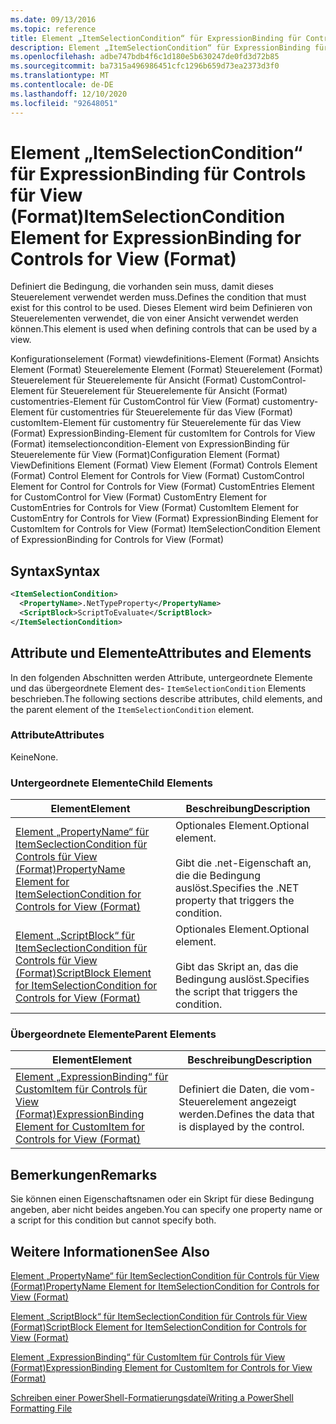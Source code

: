 ```yaml
---
ms.date: 09/13/2016
ms.topic: reference
title: Element „ItemSelectionCondition“ für ExpressionBinding für Controls für View (Format)
description: Element „ItemSelectionCondition“ für ExpressionBinding für Controls für View (Format)
ms.openlocfilehash: adbe747bdb4f6c1d180e5b630247de0fd3d72b85
ms.sourcegitcommit: ba7315a496986451cfc1296b659d73ea2373d3f0
ms.translationtype: MT
ms.contentlocale: de-DE
ms.lasthandoff: 12/10/2020
ms.locfileid: "92648051"
---
```

# <a name="itemselectioncondition-element-for-expressionbinding-for-controls-for-view-format"></a><span data-ttu-id="86a9d-103">Element „ItemSelectionCondition“ für ExpressionBinding für Controls für View (Format)</span><span class="sxs-lookup"><span data-stu-id="86a9d-103">ItemSelectionCondition Element for ExpressionBinding for Controls for View (Format)</span></span>

<span data-ttu-id="86a9d-104">Definiert die Bedingung, die vorhanden sein muss, damit dieses Steuerelement verwendet werden muss.</span><span class="sxs-lookup"><span data-stu-id="86a9d-104">Defines the condition that must exist for this control to be used.</span></span> <span data-ttu-id="86a9d-105">Dieses Element wird beim Definieren von Steuerelementen verwendet, die von einer Ansicht verwendet werden können.</span><span class="sxs-lookup"><span data-stu-id="86a9d-105">This element is used when defining controls that can be used by a view.</span></span>

<span data-ttu-id="86a9d-106">Konfigurationselement (Format) viewdefinitions-Element (Format) Ansichts Element (Format) Steuerelemente Element (Format) Steuerelement (Format) Steuerelement für Steuerelemente für Ansicht (Format) CustomControl-Element für Steuerelement für Steuerelemente für Ansicht (Format) customentries-Element für CustomControl für View (Format) customentry-Element für customentries für Steuerelemente für das View (Format) customItem-Element für customentry für Steuerelemente für das View (Format) ExpressionBinding-Element für customItem for Controls for View (Format) itemselectioncondition-Element von ExpressionBinding für Steuerelemente für View (Format)</span><span class="sxs-lookup"><span data-stu-id="86a9d-106">Configuration Element (Format) ViewDefinitions Element (Format) View Element (Format) Controls Element (Format) Control Element for Controls for View (Format) CustomControl Element for Control for Controls for View (Format) CustomEntries Element for CustomControl for View (Format) CustomEntry Element for CustomEntries for Controls for View (Format) CustomItem Element for CustomEntry for Controls for View (Format) ExpressionBinding Element for CustomItem for Controls for View (Format) ItemSelectionCondition Element of ExpressionBinding for Controls for View (Format)</span></span>

## <a name="syntax"></a><span data-ttu-id="86a9d-107">Syntax</span><span class="sxs-lookup"><span data-stu-id="86a9d-107">Syntax</span></span>

```xml
<ItemSelectionCondition>
  <PropertyName>.NetTypeProperty</PropertyName>
  <ScriptBlock>ScriptToEvaluate</ScriptBlock>
</ItemSelectionCondition>
```

## <a name="attributes-and-elements"></a><span data-ttu-id="86a9d-108">Attribute und Elemente</span><span class="sxs-lookup"><span data-stu-id="86a9d-108">Attributes and Elements</span></span>

<span data-ttu-id="86a9d-109">In den folgenden Abschnitten werden Attribute, untergeordnete Elemente und das übergeordnete Element des- `ItemSelectionCondition` Elements beschrieben.</span><span class="sxs-lookup"><span data-stu-id="86a9d-109">The following sections describe attributes, child elements, and the parent element of the `ItemSelectionCondition` element.</span></span>

### <a name="attributes"></a><span data-ttu-id="86a9d-110">Attribute</span><span class="sxs-lookup"><span data-stu-id="86a9d-110">Attributes</span></span>

<span data-ttu-id="86a9d-111">Keine</span><span class="sxs-lookup"><span data-stu-id="86a9d-111">None.</span></span>

### <a name="child-elements"></a><span data-ttu-id="86a9d-112">Untergeordnete Elemente</span><span class="sxs-lookup"><span data-stu-id="86a9d-112">Child Elements</span></span>

|<span data-ttu-id="86a9d-113">Element</span><span class="sxs-lookup"><span data-stu-id="86a9d-113">Element</span></span>|<span data-ttu-id="86a9d-114">Beschreibung</span><span class="sxs-lookup"><span data-stu-id="86a9d-114">Description</span></span>|
|-------------|-----------------|
|[<span data-ttu-id="86a9d-115">Element „PropertyName“ für ItemSeclectionCondition für Controls für View (Format)</span><span class="sxs-lookup"><span data-stu-id="86a9d-115">PropertyName Element for ItemSelectionCondition for Controls for View (Format)</span></span>](./propertyname-element-for-itemselectioncondition-for-controls-for-view-format.md)|<span data-ttu-id="86a9d-116">Optionales Element.</span><span class="sxs-lookup"><span data-stu-id="86a9d-116">Optional element.</span></span><br /><br /> <span data-ttu-id="86a9d-117">Gibt die .net-Eigenschaft an, die die Bedingung auslöst.</span><span class="sxs-lookup"><span data-stu-id="86a9d-117">Specifies the .NET property that triggers the condition.</span></span>|
|[<span data-ttu-id="86a9d-118">Element „ScriptBlock“ für ItemSeclectionCondition für Controls für View (Format)</span><span class="sxs-lookup"><span data-stu-id="86a9d-118">ScriptBlock Element for ItemSelectionCondition for Controls for View (Format)</span></span>](./scriptblock-element-for-itemselectioncondition-for-controls-for-view-format.md)|<span data-ttu-id="86a9d-119">Optionales Element.</span><span class="sxs-lookup"><span data-stu-id="86a9d-119">Optional element.</span></span><br /><br /> <span data-ttu-id="86a9d-120">Gibt das Skript an, das die Bedingung auslöst.</span><span class="sxs-lookup"><span data-stu-id="86a9d-120">Specifies the script that triggers the condition.</span></span>|

### <a name="parent-elements"></a><span data-ttu-id="86a9d-121">Übergeordnete Elemente</span><span class="sxs-lookup"><span data-stu-id="86a9d-121">Parent Elements</span></span>

|<span data-ttu-id="86a9d-122">Element</span><span class="sxs-lookup"><span data-stu-id="86a9d-122">Element</span></span>|<span data-ttu-id="86a9d-123">Beschreibung</span><span class="sxs-lookup"><span data-stu-id="86a9d-123">Description</span></span>|
|-------------|-----------------|
|[<span data-ttu-id="86a9d-124">Element „ExpressionBinding“ für CustomItem für Controls für View (Format)</span><span class="sxs-lookup"><span data-stu-id="86a9d-124">ExpressionBinding Element for CustomItem for Controls for View (Format)</span></span>](./expressionbinding-element-for-customitem-for-controls-for-view-format.md)|<span data-ttu-id="86a9d-125">Definiert die Daten, die vom-Steuerelement angezeigt werden.</span><span class="sxs-lookup"><span data-stu-id="86a9d-125">Defines the data that is displayed by the control.</span></span>|

## <a name="remarks"></a><span data-ttu-id="86a9d-126">Bemerkungen</span><span class="sxs-lookup"><span data-stu-id="86a9d-126">Remarks</span></span>

<span data-ttu-id="86a9d-127">Sie können einen Eigenschaftsnamen oder ein Skript für diese Bedingung angeben, aber nicht beides angeben.</span><span class="sxs-lookup"><span data-stu-id="86a9d-127">You can specify one property name or a script for this condition but cannot specify both.</span></span>

## <a name="see-also"></a><span data-ttu-id="86a9d-128">Weitere Informationen</span><span class="sxs-lookup"><span data-stu-id="86a9d-128">See Also</span></span>

[<span data-ttu-id="86a9d-129">Element „PropertyName“ für ItemSeclectionCondition für Controls für View (Format)</span><span class="sxs-lookup"><span data-stu-id="86a9d-129">PropertyName Element for ItemSelectionCondition for Controls for View (Format)</span></span>](./propertyname-element-for-itemselectioncondition-for-controls-for-view-format.md)

[<span data-ttu-id="86a9d-130">Element „ScriptBlock“ für ItemSeclectionCondition für Controls für View (Format)</span><span class="sxs-lookup"><span data-stu-id="86a9d-130">ScriptBlock Element for ItemSelectionCondition for Controls for View (Format)</span></span>](./scriptblock-element-for-itemselectioncondition-for-controls-for-view-format.md)

[<span data-ttu-id="86a9d-131">Element „ExpressionBinding“ für CustomItem für Controls für View (Format)</span><span class="sxs-lookup"><span data-stu-id="86a9d-131">ExpressionBinding Element for CustomItem for Controls for View (Format)</span></span>](./expressionbinding-element-for-customitem-for-controls-for-view-format.md)

[<span data-ttu-id="86a9d-132">Schreiben einer PowerShell-Formatierungsdatei</span><span class="sxs-lookup"><span data-stu-id="86a9d-132">Writing a PowerShell Formatting File</span></span>](./writing-a-powershell-formatting-file.md)
